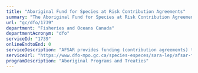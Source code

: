 ```yaml
---
title: "Aboriginal Fund for Species at Risk Contribution Agreements"
summary: "The Aboriginal Fund for Species at Risk Contribution Agreements service from Fisheries and Oceans Canada is not available end-to-end online, according to the GC Service Inventory."
url: "gc/dfo/1739"
department: "Fisheries and Oceans Canada"
departmentAcronym: "dfo"
serviceId: "1739"
onlineEndtoEnd: 0
serviceDescription: "AFSAR provides funding (contribution agreements) to Aboriginal communities and organization across Canada in building capacity to participate actively in the implementation of the Species at Risk Act (SARA), and to work towards meeting the high priority needs to habitats important for the survival and recovery of endangered and threatened species."
serviceUrl: "https://www.dfo-mpo.gc.ca/species-especes/sara-lep/afsar-faep/index-eng.html"
programDescription: "Aboriginal Programs and Treaties"
---
```

